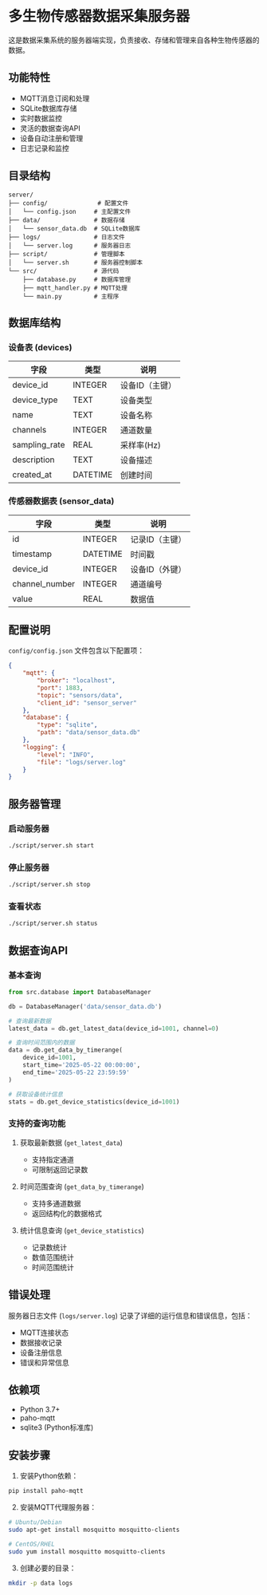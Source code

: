 # 多生物传感器数据采集服务器

这是数据采集系统的服务器端实现，负责接收、存储和管理来自各种生物传感器的数据。

## 功能特性

- MQTT消息订阅和处理
- SQLite数据库存储
- 实时数据监控
- 灵活的数据查询API
- 设备自动注册和管理
- 日志记录和监控

## 目录结构

```
server/
├── config/              # 配置文件
│   └── config.json     # 主配置文件
├── data/               # 数据存储
│   └── sensor_data.db  # SQLite数据库
├── logs/               # 日志文件
│   └── server.log      # 服务器日志
├── script/             # 管理脚本
│   └── server.sh       # 服务器控制脚本
└── src/                # 源代码
    ├── database.py     # 数据库管理
    ├── mqtt_handler.py # MQTT处理
    └── main.py         # 主程序
```

## 数据库结构

### 设备表 (devices)

| 字段 | 类型 | 说明 |
|------|------|------|
| device_id | INTEGER | 设备ID（主键）|
| device_type | TEXT | 设备类型 |
| name | TEXT | 设备名称 |
| channels | INTEGER | 通道数量 |
| sampling_rate | REAL | 采样率(Hz) |
| description | TEXT | 设备描述 |
| created_at | DATETIME | 创建时间 |

### 传感器数据表 (sensor_data)

| 字段 | 类型 | 说明 |
|------|------|------|
| id | INTEGER | 记录ID（主键）|
| timestamp | DATETIME | 时间戳 |
| device_id | INTEGER | 设备ID（外键）|
| channel_number | INTEGER | 通道编号 |
| value | REAL | 数据值 |

## 配置说明

`config/config.json` 文件包含以下配置项：

```json
{
    "mqtt": {
        "broker": "localhost",
        "port": 1883,
        "topic": "sensors/data",
        "client_id": "sensor_server"
    },
    "database": {
        "type": "sqlite",
        "path": "data/sensor_data.db"
    },
    "logging": {
        "level": "INFO",
        "file": "logs/server.log"
    }
}
```

## 服务器管理

### 启动服务器
```bash
./script/server.sh start
```

### 停止服务器
```bash
./script/server.sh stop
```

### 查看状态
```bash
./script/server.sh status
```

## 数据查询API

### 基本查询
```python
from src.database import DatabaseManager

db = DatabaseManager('data/sensor_data.db')

# 查询最新数据
latest_data = db.get_latest_data(device_id=1001, channel=0)

# 查询时间范围内的数据
data = db.get_data_by_timerange(
    device_id=1001,
    start_time='2025-05-22 00:00:00',
    end_time='2025-05-22 23:59:59'
)

# 获取设备统计信息
stats = db.get_device_statistics(device_id=1001)
```

### 支持的查询功能

1. 获取最新数据 (`get_latest_data`)
   - 支持指定通道
   - 可限制返回记录数

2. 时间范围查询 (`get_data_by_timerange`)
   - 支持多通道数据
   - 返回结构化的数据格式

3. 统计信息查询 (`get_device_statistics`)
   - 记录数统计
   - 数值范围统计
   - 时间范围统计

## 错误处理

服务器日志文件 (`logs/server.log`) 记录了详细的运行信息和错误信息，包括：
- MQTT连接状态
- 数据接收记录
- 设备注册信息
- 错误和异常信息

## 依赖项

- Python 3.7+
- paho-mqtt
- sqlite3 (Python标准库)

## 安装步骤

1. 安装Python依赖：
```bash
pip install paho-mqtt
```

2. 安装MQTT代理服务器：
```bash
# Ubuntu/Debian
sudo apt-get install mosquitto mosquitto-clients

# CentOS/RHEL
sudo yum install mosquitto mosquitto-clients
```

3. 创建必要的目录：
```bash
mkdir -p data logs
```
